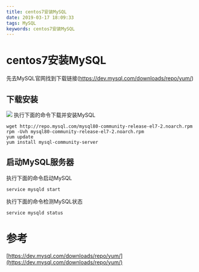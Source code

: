 ```yaml
---
title: centos7安装MySQL
date: 2019-03-17 18:09:33
tags: MySQL
keywords: centos7安装MySQL
---
```

# centos7安装MySQL
先去MySQL官网找到下载链接(https://dev.mysql.com/downloads/repo/yum/)
<!--more-->

## 下载安装
![](https://hexo-1252491761.cos.ap-beijing.myqcloud.com/centos7%E5%AE%89%E8%A3%85MySQL/QQ%E5%9B%BE%E7%89%8720190317194358.png)
执行下面的命令下载并安装MySQL
```
wget http://repo.mysql.com/mysql80-community-release-el7-2.noarch.rpm
rpm -Uvh mysql80-community-release-el7-2.noarch.rpm
yum update
yum install mysql-community-server
```

## 启动MySQL服务器
执行下面的命令启动MySQL
```
service mysqld start
```
执行下面的命令检测MySQL状态
```
service mysqld status
```

# 参考
[https://dev.mysql.com/downloads/repo/yum/](https://dev.mysql.com/downloads/repo/yum/)